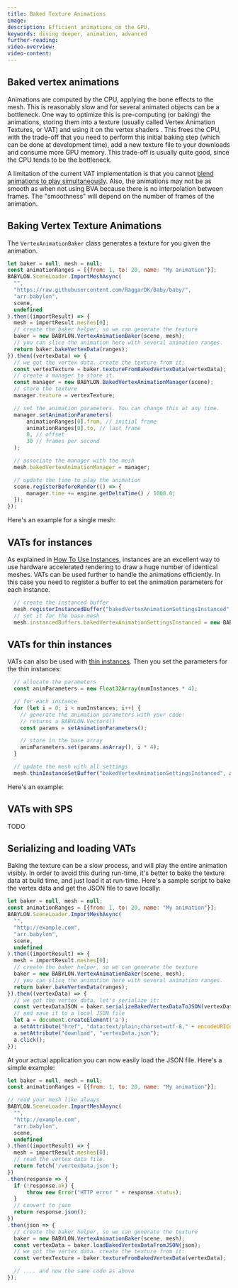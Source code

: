 ```yaml
---
title: Baked Texture Animations
image:
description: Efficient animations on the GPU.
keywords: diving deeper, animation, advanced
further-reading:
video-overview:
video-content:
---
```


## Baked vertex animations

Animations are computed by the CPU, applying the bone effects to the mesh. This is reasonably slow and for several animated objects can be a bottleneck. One way to optimize this is pre-computing (or baking) the animations, storing them into a texture (usually called Vertex Animation Textures, or VAT) and using it on the vertex shaders . This frees the CPU, with the trade-off that you need to perform this initial baking step (which can be done at development time), add a new texture file to your downloads and consume more GPU memory. This trade-off is usually quite good, since the CPU tends to be the bottleneck.

A limitation of the current VAT implementation is that you cannot [blend animations to play simultaneously](./advanced_animations#animation-blending). Also, the animations may not be as smooth as when not using BVA because there is no interpolation between frames. The "smoothness" will depend on the number of frames of the animation.

## Baking Vertex Texture Animations

The `VertexAnimationBaker` class generates a texture for you given the animation.

```js
let baker = null, mesh = null;
const animationRanges = [{from: 1, to: 20, name: "My animation"}];
BABYLON.SceneLoader.ImportMeshAsync(
  "",
  "https://raw.githubusercontent.com/RaggarDK/Baby/baby/",
  "arr.babylon",
  scene,
  undefined
).then((importResult) => {
  mesh = importResult.meshes[0];
  // create the baker helper, so we can generate the texture
  baker = new BABYLON.VertexAnimationBaker(scene, mesh);
  // you can slice the animation here with several animation ranges.
  return baker.bakeVertexData(ranges);
}).then((vertexData) => {
  // we got the vertex data. create the texture from it:
  const vertexTexture = baker.textureFromBakedVertexData(vertexData);
  // create a manager to store it.
  const manager = new BABYLON.BakedVertexAnimationManager(scene);
  // store the texture
  manager.texture = vertexTexture;

  // set the animation parameters. You can change this at any time.
  manager.setAnimationParameters(
      animationRanges[0].from, // initial frame
      animationRanges[0].to, // last frame
      0, // offset
      30 // frames per second
  );

  // associate the manager with the mesh
  mesh.bakedVertexAnimationManager = manager;

  // update the time to play the animation
  scene.registerBeforeRender(() => {
      manager.time += engine.getDeltaTime() / 1000.0;
  });
});
``` 

Here's an example for a single mesh:

<Playground id="#CP2RN9#16" title="Vertex Texture Animations" description="An example of playing a vertex texture animation."/>


## VATs for instances

As explained in [How To Use Instances](/divingDeeper/mesh/copies/instances), instances are an excellent way to use hardware accelerated rendering to draw a huge number of identical meshes. VATs can be used further to handle the animations efficiently. In this case you need to register a buffer to set the animation parameters for each instance.

```js
  // create the instanced buffer
  mesh.registerInstancedBuffer("bakedVertexAnimationSettingsInstanced", 4);
  // set it for the base mesh
  mesh.instancedBuffers.bakedVertexAnimationSettingsInstanced = new BABYLON.Vector4(0, 0, 0, 0);
```

<Playground id="#CP2RN9#18" title="Vertex Texture Animations on instances" description="An example of playing VATs on instances."/>

## VATs for thin instances

VATs can also be used with [thin instances](/divingDeeper/mesh/copies/thinInstances). Then you set the parameters for the thin instances:

```js
  // allocate the parameters
  const animParameters = new Float32Array(numInstances * 4);

  // for each instance
  for (let i = 0; i < numInstances; i++) {
    // generate the animation parameters with your code:
    // returns a BABYLON.Vector4()
    const params = setAnimationParameters();

    // store in the base array    
    animParameters.set(params.asArray(), i * 4);
  }

  // update the mesh with all settings
  mesh.thinInstanceSetBuffer("bakedVertexAnimationSettingsInstanced", animParameters, 4);
```

Here's an example:

<Playground id="#CP2RN9#20" title="Vertex Texture Animations on thin instances" description="An example of playing VATs on thin instances."/>

## VATs with SPS

TODO

## Serializing and loading VATs

Baking the texture can be a slow process, and will play the entire animation visibly. In order to avoid this during run-time, it's better to bake the texture data at build time, and just load it at run-time. Here's a sample script to bake the vertex data and get the JSON file to save locally:

```js
let baker = null, mesh = null;
const animationRanges = [{from: 1, to: 20, name: "My animation"}];
BABYLON.SceneLoader.ImportMeshAsync(
  "",
  "http://example.com",
  "arr.babylon",
  scene,
  undefined
).then((importResult) => {
  mesh = importResult.meshes[0];
  // create the baker helper, so we can generate the texture
  baker = new BABYLON.VertexAnimationBaker(scene, mesh);
  // you can slice the animation here with several animation ranges.
  return baker.bakeVertexData(ranges);
}).then((vertexData) => {
  // we got the vertex data. let's serialize it:
  const vertexDataJSON = baker.serializeBakedVertexDataToJSON(vertexData);
  // and save it to a local JSON file
  let a = document.createElement('a');
  a.setAttribute("href", "data:text/plain;charset=utf-8," + encodeURIComponent(vertexDataJSON));
  a.setAttribute("download", "vertexData.json");
  a.click();
});
```

At your actual application you can now easily load the JSON file. Here's a simple example:

```js
let baker = null, mesh = null;
const animationRanges = [{from: 1, to: 20, name: "My animation"}];

// read your mesh like always
BABYLON.SceneLoader.ImportMeshAsync(
  "",
  "http://example.com",
  "arr.babylon",
  scene,
  undefined
).then((importResult) => {
  mesh = importResult.meshes[0];
  // read the vertex data file.
  return fetch('/vertexData.json');
})
.then(response => {
  if (!response.ok) {
      throw new Error("HTTP error " + response.status);
  }
  // convert to json
  return response.json();
})
.then(json => {
  // create the baker helper, so we can generate the texture
  baker = new BABYLON.VertexAnimationBaker(scene, mesh);
  const vertexData = baker.loadBakedVertexDataFromJSON(json);
  // we got the vertex data. create the texture from it:
  const vertexTexture = baker.textureFromBakedVertexData(vertexData);

  // .... and now the same code as above
});
```
